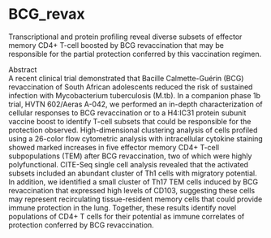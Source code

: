 # BCG_revax
Transcriptional and protein profiling reveal diverse subsets of effector memory CD4+ T-cell boosted by BCG revaccination that may be responsible for the partial protection conferred by this vaccination regimen.

Abstract  
A recent clinical trial demonstrated that Bacille Calmette-Guérin (BCG) revaccination of South African adolescents reduced the risk of sustained infection with Mycobacterium tuberculosis (M.tb).  In a companion phase 1b trial, HVTN 602/Aeras A-042, we performed an in-depth characterization of cellular responses to BCG revaccination or to a H4:IC31 protein subunit vaccine boost to identify T-cell subsets that could be responsible for the protection observed. High-dimensional clustering analysis of cells profiled using a 26-color flow cytometric analysis with intracellular cytokine staining showed marked increases in five effector memory CD4+ T-cell subpopulations (TEM) after BCG revaccination, two of which were highly polyfunctional. CITE-Seq single cell analysis revealed that the activated subsets included an abundant cluster of Th1 cells with migratory potential. In addition, we identified a small cluster of Th17 TEM cells induced by BCG revaccination that expressed high levels of CD103, suggesting these cells may represent recirculating tissue-resident memory cells that could provide immune protection in the lung. Together, these results identify novel populations of CD4+ T cells for their potential as immune correlates of protection conferred by BCG revaccination. 

